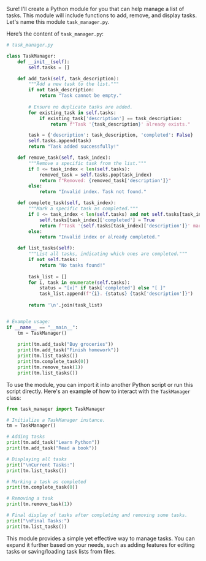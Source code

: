 Sure! I'll create a Python module for you that can help manage a list of tasks. This module will include functions to add, remove, and display tasks. Let's name this module `task_manager.py`.

Here’s the content of `task_manager.py`:

```python
# task_manager.py

class TaskManager:
    def __init__(self):
        self.tasks = []

    def add_task(self, task_description):
        """Add a new task to the list."""
        if not task_description:
            return "Task cannot be empty."
        
        # Ensure no duplicate tasks are added.
        for existing_task in self.tasks:
            if existing_task['description'] == task_description:
                return f"Task '{task_description}' already exists."

        task = {'description': task_description, 'completed': False}
        self.tasks.append(task)
        return "Task added successfully!"

    def remove_task(self, task_index):
        """Remove a specific task from the list."""
        if 0 <= task_index < len(self.tasks):
            removed_task = self.tasks.pop(task_index)
            return f"Removed: {removed_task['description']}"
        else:
            return "Invalid index. Task not found."

    def complete_task(self, task_index):
        """Mark a specific task as completed."""
        if 0 <= task_index < len(self.tasks) and not self.tasks[task_index]['completed']:
            self.tasks[task_index]['completed'] = True
            return f"Task '{self.tasks[task_index]['description']}' marked as complete."
        else:
            return "Invalid index or already completed."

    def list_tasks(self):
        """List all tasks, indicating which ones are completed."""
        if not self.tasks:
            return "No tasks found!"
        
        task_list = []
        for i, task in enumerate(self.tasks):
            status = "[x]" if task['completed'] else "[ ]"
            task_list.append(f"{i}. {status} {task['description']}")
        
        return '\n'.join(task_list)


# Example usage:
if __name__ == "__main__":
    tm = TaskManager()
    
    print(tm.add_task("Buy groceries"))
    print(tm.add_task("Finish homework"))
    print(tm.list_tasks())
    print(tm.complete_task(0))
    print(tm.remove_task(1))
    print(tm.list_tasks())
```

To use the module, you can import it into another Python script or run this script directly. Here's an example of how to interact with the `TaskManager` class:

```python
from task_manager import TaskManager

# Initialize a TaskManager instance.
tm = TaskManager()

# Adding tasks
print(tm.add_task("Learn Python"))
print(tm.add_task("Read a book"))

# Displaying all tasks
print("\nCurrent Tasks:")
print(tm.list_tasks())

# Marking a task as completed
print(tm.complete_task(0))

# Removing a task
print(tm.remove_task(1))

# Final display of tasks after completing and removing some tasks.
print("\nFinal Tasks:")
print(tm.list_tasks())
```

This module provides a simple yet effective way to manage tasks. You can expand it further based on your needs, such as adding features for editing tasks or saving/loading task lists from files.